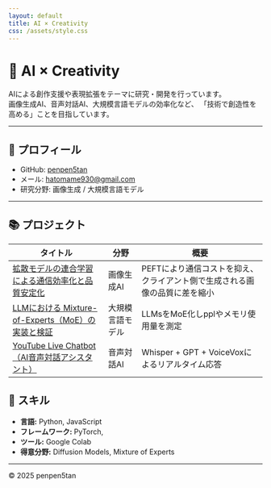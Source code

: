 ```yaml
---
layout: default
title: AI × Creativity
css: /assets/style.css
---
```



# 🎨 AI × Creativity  
AIによる創作支援や表現拡張をテーマに研究・開発を行っています。  
画像生成AI、音声対話AI、大規模言語モデルの効率化など、
「技術で創造性を高める」ことを目指しています。

---

## 🧠 プロフィール
- GitHub: [penpen5tan](https://penpenpe5tan.github.io/)
- メール: hatomame930@gmail.com  
- 研究分野: 画像生成 / 大規模言語モデル


---

## 📚 プロジェクト

| タイトル | 分野 | 概要 |
|-----------|--------|--------|
| [拡散モデルの連合学習による通信効率化と品質安定化](projects/diffusion.md) | 画像生成AI | PEFTにより通信コストを抑え、クライアント側で生成される画像の品質に差を縮小 |
| [LLMにおける Mixture-of-Experts（MoE）の実装と検証](projects/moe.md) | 大規模言語モデル | LLMsをMoE化しpplやメモリ使用量を測定 |
| [YouTube Live Chatbot（AI音声対話アシスタント）](projects/voicebot.md) | 音声対話AI | Whisper + GPT + VoiceVoxによるリアルタイム応答 |


## 🧩 スキル
- **言語:** Python, JavaScript
- **フレームワーク:** PyTorch,  
- **ツール:** Google Colab
- **得意分野:** Diffusion Models, Mixture of Experts

---

© 2025 penpen5tan
